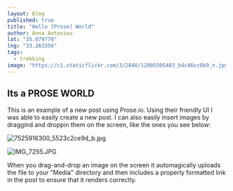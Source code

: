 ```yaml
---
layout: blog
published: true
title: "Hello [Prose] World"
author: Anna Antoniou
lat: "35.079770"
lng: "33.263356"
tags: 
  - trekking
image: "https://c1.staticflickr.com/3/2848/12005505403_b4c46cc0b9_n.jpg"
---
```



## Its a PROSE WORLD
 
This is an example of a new post using Prose.io. Using their friendly UI I was able to easily create a new post. I can also easily insert images by draggind and droppin them on the screen, like the ones you see below:
 
![7525916300_5523c2ce9d_b.jpg]({{site.baseurl}}/_posts/7525916300_5523c2ce9d_b.jpg)
 
![IMG_7255.JPG]({{site.baseurl}}/_posts/IMG_7255.JPG)
 
When you drag-and-drop an image on the screen it automagically uploads the file to your "Media" directory and then includes a properly formatted link in the post to ensure that it renders correctly.
